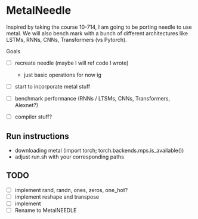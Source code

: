 # MetalNeedle
Inspired by taking the course 10-714, I am going to be porting needle to use metal. We will also bench mark with a bunch of different architectures like LSTMs, RNNs, CNNs, Transformers (vs Pytorch).

Goals
  - [ ] recreate needle (maybe I will ref code I wrote)
    - just basic operations for now ig
  - [ ] start to incorporate metal stuff 
  - [ ] benchmark performance (RNNs / LTSMs, CNNs, Transformers, Alexnet?)
  - [ ] compiler stuff?


## Run instructions 
  - downloading metal (import torch; torch.backends.mps.is_available())
  - adjust run.sh with your corresponding paths

## TODO 
  - [ ] implement rand, randn, ones, zeros, one_hot?
  - [ ] implement reshape and transpose
  - [ ] implement 
  - [ ] Rename to MetalNEEDLE
